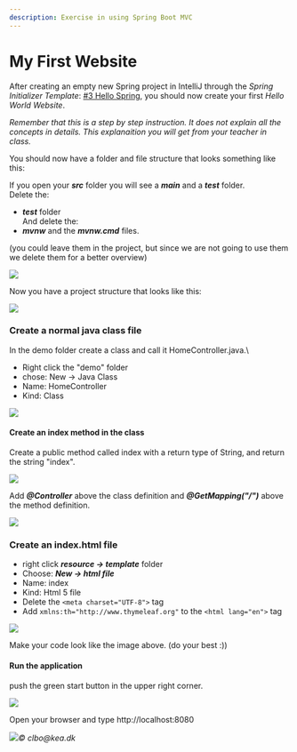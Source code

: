 ```yaml
---
description: Exercise in using Spring Boot MVC
---
```


# My First Website

After creating an empty new Spring project in IntelliJ through the _Spring Initializer Template_: [#3 Hello Spring](https://github.com/StudentsAdministration/03\_hello\_spring), you should now create your first _Hello World Website_.

_Remember that this is a step by step instruction. It does not explain all the concepts in details. This explanaition you will get from your teacher in class._

You should now have a folder and file structure that looks something like this:



If you open your _**src**_ folder you will see a _**main**_ and a _**test**_ folder.\
Delete the:

* _**test**_ folder\
  And delete the:
* _**mvnw**_ and the _**mvnw.cmd**_ files.

(you could leave them in the project, but since we are not going to use them we delete them for a better overview)

![](https://github.com/clbokea/spring\_getting\_started/blob/master/img/Screen%20Shot%202017-11-17%20at%2011.06.38.png)

Now you have a project structure that looks like this:

![](https://github.com/clbokea/spring\_getting\_started/blob/master/img/Screen%20Shot%202017-11-17%20at%2011.13.55.png)

### Create a normal java class file

In the demo folder create a class and call it HomeController.java.\


* Right click the "demo" folder
* chose: New -> Java Class
* Name: HomeController
* Kind: Class

![](https://github.com/clbokea/spring\_getting\_started/blob/master/img/Screen%20Shot%202017-11-17%20at%2023.12.13.png)

#### Create an index method in the class

Create a public method called index with a return type of String, and return the string "index".

![](https://github.com/clbokea/spring\_getting\_started/blob/master/img/Screen%20Shot%202017-11-17%20at%2023.19.40.png)

Add _**@Controller**_ above the class definition and _**@GetMapping("/")**_ above the method definition.

![](https://github.com/clbokea/spring\_getting\_started/blob/master/img/Screen%20Shot%202017-11-17%20at%2023.30.50.png)

### Create an index.html file

* right click _**resource -> template**_ folder
* Choose: _**New -> html file**_
* Name: index
* Kind: Html 5 file
* Delete the `<meta charset="UTF-8">` tag
* Add `xmlns:th="http://www.thymeleaf.org"`  to the `<html lang="en">` tag

![](https://github.com/StudentsAdministration/03\_my\_first\_website/blob/master/img/newHtml.png)

Make your code look like the image above. (do your best :))

#### Run the application

push the green start button in the upper right corner.

![](https://github.com/clbokea/spring\_getting\_started/blob/master/img/Screen%20Shot%202017-11-17%20at%2023.49.09.png)

Open your browser and type http://localhost:8080

![](https://github.com/clbokea/spring\_getting\_started/blob/master/img/Screen%20Shot%202017-11-17%20at%2023.53.41.png)_© clbo@kea.dk_
